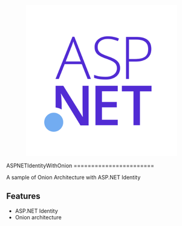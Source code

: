 <p align="center"><a href="https://github.com/aspnet" target="_blank"><img src="https://raw.githubusercontent.com/campusMVP/dotnetLogoPack/main/ASP.NET/vector/logo_ASP.NET_RGB_square.svg" width="400" alt="ASP.NET Logo"></a></p>
ASPNETIdentityWithOnion
=======================

A sample of Onion Architecture with ASP.NET Identity

## Features

* ASP.NET Identity
* Onion architecture
